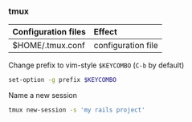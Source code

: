 ### tmux

Configuration files                     | Effect
:---                                    | :---
$HOME/.tmux.conf                        | configuration file

Change prefix to vim-style `$KEYCOMBO` (`C-b` by default)
```sh
set-option -g prefix $KEYCOMBO
```
Name a new session
```sh
tmux new-session -s 'my rails project'
```
